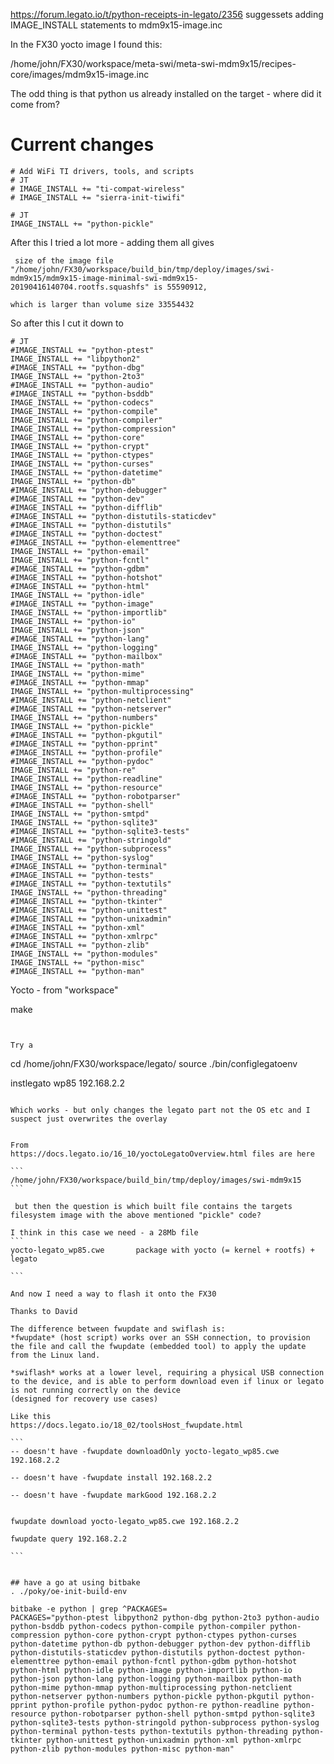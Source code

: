 
https://forum.legato.io/t/python-receipts-in-legato/2356 suggessets adding IMAGE_INSTALL statements to mdm9x15-image.inc  

In the FX30 yocto image I found this:  

/home/john/FX30/workspace/meta-swi/meta-swi-mdm9x15/recipes-core/images/mdm9x15-image.inc

The odd thing is that python us already installed on the target - where did it come from?


# Current changes

```
# Add WiFi TI drivers, tools, and scripts
# JT
# IMAGE_INSTALL += "ti-compat-wireless"
# IMAGE_INSTALL += "sierra-init-tiwifi"

# JT
IMAGE_INSTALL += "python-pickle"

```

After this I tried a lot more - adding them all gives

```
 size of the image file "/home/john/FX30/workspace/build_bin/tmp/deploy/images/swi-mdm9x15/mdm9x15-image-minimal-swi-mdm9x15-20190416140704.rootfs.squashfs" is 55590912, 

which is larger than volume size 33554432
```

So after this I cut it down to
```
# JT
#IMAGE_INSTALL += "python-ptest"
IMAGE_INSTALL += "libpython2"
#IMAGE_INSTALL += "python-dbg"
IMAGE_INSTALL += "python-2to3"
#IMAGE_INSTALL += "python-audio"
#IMAGE_INSTALL += "python-bsddb"
IMAGE_INSTALL += "python-codecs"
IMAGE_INSTALL += "python-compile"
IMAGE_INSTALL += "python-compiler"
IMAGE_INSTALL += "python-compression"
IMAGE_INSTALL += "python-core"
IMAGE_INSTALL += "python-crypt"
IMAGE_INSTALL += "python-ctypes"
IMAGE_INSTALL += "python-curses"
IMAGE_INSTALL += "python-datetime"
IMAGE_INSTALL += "python-db"
#IMAGE_INSTALL += "python-debugger"
#IMAGE_INSTALL += "python-dev"
#IMAGE_INSTALL += "python-difflib"
#IMAGE_INSTALL += "python-distutils-staticdev"
#IMAGE_INSTALL += "python-distutils"
#IMAGE_INSTALL += "python-doctest"
#IMAGE_INSTALL += "python-elementtree"
IMAGE_INSTALL += "python-email"
IMAGE_INSTALL += "python-fcntl"
#IMAGE_INSTALL += "python-gdbm"
#IMAGE_INSTALL += "python-hotshot"
#IMAGE_INSTALL += "python-html"
IMAGE_INSTALL += "python-idle"
#IMAGE_INSTALL += "python-image"
IMAGE_INSTALL += "python-importlib"
IMAGE_INSTALL += "python-io"
IMAGE_INSTALL += "python-json"
#IMAGE_INSTALL += "python-lang"
IMAGE_INSTALL += "python-logging"
#IMAGE_INSTALL += "python-mailbox"
IMAGE_INSTALL += "python-math"
IMAGE_INSTALL += "python-mime"
#IMAGE_INSTALL += "python-mmap"
IMAGE_INSTALL += "python-multiprocessing"
#IMAGE_INSTALL += "python-netclient"
#IMAGE_INSTALL += "python-netserver"
IMAGE_INSTALL += "python-numbers"
IMAGE_INSTALL += "python-pickle"
#IMAGE_INSTALL += "python-pkgutil"
#IMAGE_INSTALL += "python-pprint"
#IMAGE_INSTALL += "python-profile"
#IMAGE_INSTALL += "python-pydoc"
IMAGE_INSTALL += "python-re"
IMAGE_INSTALL += "python-readline"
IMAGE_INSTALL += "python-resource"
#IMAGE_INSTALL += "python-robotparser"
#IMAGE_INSTALL += "python-shell"
IMAGE_INSTALL += "python-smtpd"
IMAGE_INSTALL += "python-sqlite3"
#IMAGE_INSTALL += "python-sqlite3-tests"
#IMAGE_INSTALL += "python-stringold"
IMAGE_INSTALL += "python-subprocess"
IMAGE_INSTALL += "python-syslog"
#IMAGE_INSTALL += "python-terminal"
#IMAGE_INSTALL += "python-tests"
#IMAGE_INSTALL += "python-textutils"
IMAGE_INSTALL += "python-threading"
#IMAGE_INSTALL += "python-tkinter"
#IMAGE_INSTALL += "python-unittest"
#IMAGE_INSTALL += "python-unixadmin"
#IMAGE_INSTALL += "python-xml"
#IMAGE_INSTALL += "python-xmlrpc"
#IMAGE_INSTALL += "python-zlib"
IMAGE_INSTALL += "python-modules"
IMAGE_INSTALL += "python-misc"
#IMAGE_INSTALL += "python-man"
``` 


Yocto - from "workspace"

make 
```


Try a 

```
cd /home/john/FX30/workspace/legato/
source ./bin/configlegatoenv




instlegato wp85 192.168.2.2
````

Which works - but only changes the legato part not the OS etc and I suspect just overwrites the overlay


From
https://docs.legato.io/16_10/yoctoLegatoOverview.html files are here

```
/home/john/FX30/workspace/build_bin/tmp/deploy/images/swi-mdm9x15
```

 but then the question is which built file contains the targets filesystem image with the above mentioned "pickle" code?

I think in this case we need - a 28Mb file
```
yocto-legato_wp85.cwe		package with yocto (= kernel + rootfs) + legato

```

And now I need a way to flash it onto the FX30

Thanks to David

The difference between fwupdate and swiflash is:  
*fwupdate* (host script) works over an SSH connection, to provision the file and call the fwupdate (embedded tool) to apply the update from the Linux land.  

*swiflash* works at a lower level, requiring a physical USB connection to the device, and is able to perform download even if linux or legato is not running correctly on the device
(designed for recovery use cases)  

Like this
https://docs.legato.io/18_02/toolsHost_fwupdate.html

```
-- doesn't have -fwupdate downloadOnly yocto-legato_wp85.cwe 192.168.2.2

-- doesn't have -fwupdate install 192.168.2.2

-- doesn't have -fwupdate markGood 192.168.2.2


fwupdate download yocto-legato_wp85.cwe 192.168.2.2

fwupdate query 192.168.2.2

```


## have a go at using bitbake
. ./poky/oe-init-build-env

bitbake -e python | grep ^PACKAGES=
PACKAGES="python-ptest libpython2 python-dbg python-2to3 python-audio python-bsddb python-codecs python-compile python-compiler python-compression python-core python-crypt python-ctypes python-curses python-datetime python-db python-debugger python-dev python-difflib python-distutils-staticdev python-distutils python-doctest python-elementtree python-email python-fcntl python-gdbm python-hotshot python-html python-idle python-image python-importlib python-io python-json python-lang python-logging python-mailbox python-math python-mime python-mmap python-multiprocessing python-netclient python-netserver python-numbers python-pickle python-pkgutil python-pprint python-profile python-pydoc python-re python-readline python-resource python-robotparser python-shell python-smtpd python-sqlite3 python-sqlite3-tests python-stringold python-subprocess python-syslog python-terminal python-tests python-textutils python-threading python-tkinter python-unittest python-unixadmin python-xml python-xmlrpc python-zlib python-modules python-misc python-man"














